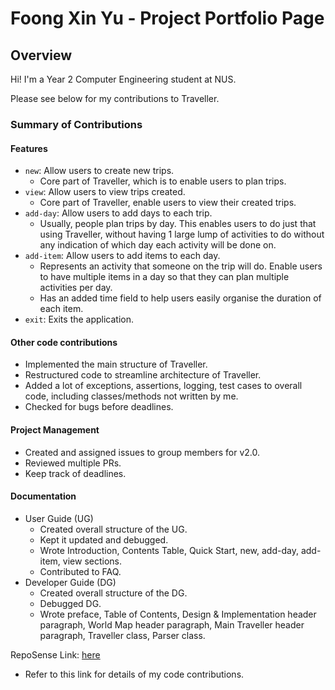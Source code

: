 # Foong Xin Yu - Project Portfolio Page

## Overview
Hi! I'm a Year 2 Computer Engineering student at NUS.

Please see below for my contributions to Traveller.

### Summary of Contributions

#### Features
* `new`: Allow users to create new trips.
  * Core part of Traveller, which is to enable users to plan trips.
* `view`: Allow users to view trips created.
  * Core part of Traveller, enable users to view their created trips.
* `add-day`: Allow users to add days to each trip.
  * Usually, people plan trips by day. This enables users to do just that using Traveller, without having
1 large lump of activities to do without any indication of which day each activity will be done on.
* `add-item`: Allow users to add items to each day.
  * Represents an activity that someone on the trip will do. Enable users to have multiple items in a day so that
they can plan multiple activities per day.
  * Has an added time field to help users easily organise the duration of each item.
* `exit`: Exits the application.

#### Other code contributions
* Implemented the main structure of Traveller.
* Restructured code to streamline architecture of Traveller.
* Added a lot of exceptions, assertions, logging, test cases to overall code, 
including classes/methods not written by me.
* Checked for bugs before deadlines.

#### Project Management
* Created and assigned issues to group members for v2.0.
* Reviewed multiple PRs.
* Keep track of deadlines.

#### Documentation
* User Guide (UG)
  * Created overall structure of the UG.
  * Kept it updated and debugged.
  * Wrote Introduction, Contents Table, Quick Start, new, add-day, add-item, view sections.
  * Contributed to FAQ.
* Developer Guide (DG)
  * Created overall structure of the DG.
  * Debugged DG.
  * Wrote preface, Table of Contents, Design & Implementation header paragraph, World Map header paragraph, 
Main Traveller header paragraph, Traveller class, Parser class.

RepoSense Link: [here](https://nus-cs2113-ay2122s1.github.io/tp-dashboard/?search=Uxinnn&sort=groupTitle&sortWithin=title&timeframe=commit&mergegroup=&groupSelect=groupByRepos&breakdown=false)
  * Refer to this link for details of my code contributions.
